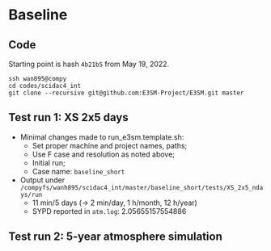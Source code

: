 # Baseline

## Code 

Starting point is hash `4b21b5` from May 19, 2022.

```
ssh wan895@compy
cd codes/scidac4_int
git clone --recursive git@github.com:E3SM-Project/E3SM.git master
```

## Test run 1: XS 2x5 days

* Minimal changes made to run_e3sm.template.sh:
  - Set proper machine and project names, paths;
  - Use F case and resolution as noted above;
  - Initial run;
  - Case name: `baseline_short`
* Output under `/compyfs/wanh895/scidac4_int/master/baseline_short/tests/XS_2x5_ndays/run`
  - 11 min/5 days (-> 2 min/day, 1 h/month, 12 h/year)
  - SYPD reported in `atm.log`: 2.05655157554886


## Test run 2: 5-year atmosphere simulation

